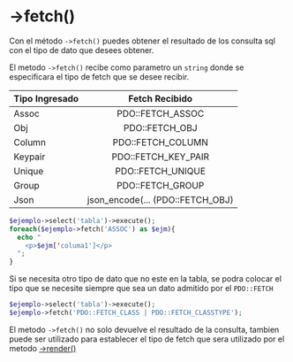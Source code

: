 # ->fetch()

Con el método `->fetch()` puedes obtener el resultado de los consulta sql con el tipo de dato que desees obtener.

El metodo `->fetch()` recibe como parametro un `string` donde se especificara el tipo de fetch que se desee recibir.

|Tipo Ingresado|Fetch Recibido|
|-|:-:|
|Assoc|PDO::FETCH_ASSOC|
|Obj|PDO::FETCH_OBJ|
|Column|PDO::FETCH_COLUMN|
|Keypair|PDO::FETCH_KEY_PAIR|
|Unique|PDO::FETCH_UNIQUE|
|Group|PDO::FETCH_GROUP|
|Json|json_encode(... (PDO::FETCH_OBJ)|

```php
$ejemplo->select('tabla')->execute();
foreach($ejemplo->fetch('ASSOC') as $ejm){
  echo "
    <p>$ejm['columa1']</p>
  ";
}
```

Si se necesita otro tipo de dato que no este en la tabla, se podra colocar el tipo que se necesite siempre que sea un dato admitido por el `PDO::FETCH`

```php
$ejemplo->select('tabla')->execute();
$ejemplo->fetch('PDO::FETCH_CLASS | PDO::FETCH_CLASSTYPE');
```

El metodo `->fetch()` no solo devuelve el resultado de la consulta, tambien puede ser utilizado para establecer el tipo de fetch que sera utilizado por el metodo [->render()](render)